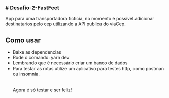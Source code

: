 <h3><b># Desafio-2-FastFeet</b></h3>

App para uma transportadora ficticia, no momento é possivel adicionar destinatarios pelo cep utilizando a API publica do viaCep.

<h2>Como usar</h2>
  <ul>
    <li>Baixe as dependencias</li>
    <li>Rode o comando: yarn dev</li>
    <li>Lembrando que é necessário criar um banco de dados</li>
    <li>Para testar as rotas utilize um aplicativo para testes http, como postman ou insomnia.</li>
    <br>
    <br>
    Agora é só testar e ser feliz!
